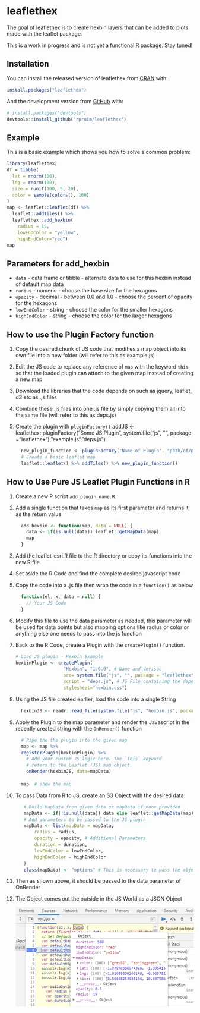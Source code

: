 
<!-- README.md is generated from README.Rmd. Please edit that file -->

# leaflethex

<!-- badges: start -->

<!-- badges: end -->

The goal of leaflethex is to create hexbin layers that can be added to
plots made with the leaflet package.

This is a work in progress and is not yet a functional R package. Stay
tuned\!

## Installation

You can install the released version of leaflethex from
[CRAN](https://CRAN.R-project.org) with:

``` r
install.packages("leaflethex")
```

And the development version from [GitHub](https://github.com/) with:

``` r
# install.packages("devtools")
devtools::install_github("rpruim/leaflethex")
```

## Example

This is a basic example which shows you how to solve a common problem:

``` r
library(leaflethex)
df = tibble(
  lat = rnorm(100),
  lng = rnorm(100),
  size = runif(100, 5, 20),
  color = sample(colors(), 100)
)
map <- leaflet::leaflet(df) %>% 
  leaflet::addTiles() %>% 
  leaflethex::add_hexbin(
    radius = 19, 
    lowEndColor = "yellow", 
    highEndColor="red")
map
```

## Parameters for add\_hexbin

  - `data` - data frame or tibble - alternate data to use for this
    hexbin instead of default map data
  - `radius` - numeric - choose the base size for the hexagons
  - `opacity` - decimal - between 0.0 and 1.0 - choose the percent of
    opacity for the hexagons
  - `lowEndColor` - string - choose the color for the smaller hexagons
  - `highEndColor` - string - choose the color for the larger hexagons

## How to use the Plugin Factory function

1.  Copy the desired chunk of JS code that modifies a map object into
    its own file into a new folder (will refer to this as example.js)

2.  Edit the JS code to replace any reference of `map` with the keyword
    `this` so that the loaded plugin can attach to the given map instead
    of creating a new map

3.  Download the libraries that the code depends on such as jquery,
    leaflet, d3 etc as .js files

4.  Combine these .js files into one .js file by simply copying them all
    into the same file (will refer to this as deps.js)

5.  Create the plugin with `pluginFactory()` addJS \<-
    leaflethex::pluginFactory(“Some JS Plugin”, system.file(“js”, "“,
    package =”leaflethex“),”example.js“,”deps.js")
    
    ``` r
      new_plugin_function <- pluginFactory("Name of Plugin", "path/of/parent/folder/"), "deps.js")
      # Create a basic leaflet map
      leaflet::leaflet() %>% addTiles() %>% new_plugin_function()
    ```

## How to Use Pure JS Leaflet Plugin Functions in R

1.  Create a new R script `add_plugin_name.R`

2.  Add a single function that takes `map` as its first parameter and
    returns it as the return value
    
    ``` r
      add_hexbin <- function(map, data = NULL) {
        data <- if(is.null(data)) leaflet::getMapData(map)
        map
      }
    ```

3.  Add the leaflet-esri.R file to the R directory or copy its functions
    into the new R file

4.  Set aside the R Code and find the complete desired javascript code

5.  Copy the code into a .js file then wrap the code in a `function()`
    as below
    
    ``` js
      function(el, x, data = null) {
        // Your JS Code
      }
    ```

6.  Modify this file to use the data parameter as needed, this parameter
    will be used for data points but also mapping options like radius or
    color or anything else one needs to pass into the js function

7.  Back to the R Code, create a Plugin with the `createPlugin()`
    function.
    
    ``` r
    # Load JS plugin - Hexbin Example
    hexbinPlugin <- createPlugin(
                      "Hexbin", "1.0.0", # Name and Verison
                      src= system.file("js", "", package = "leaflethex"), #Parent folder of the     dependencies and stylesheets
                      script = "deps.js", # JS File containing the dependencies
                      stylesheet="hexbin.css") 
    ```

8.  Using the JS file created earlier, load the code into a single
    String
    
    ``` r
      hexbinJS <- readr::read_file(system.file("js", "hexbin.js", package = "leaflethex"))
    ```

9.  Apply the Plugin to the map parameter and render the Javascript in
    the recently created string with the `OnRender()` function
    
    ``` r
      # Pipe the the plugin into the given map
      map <- map %>%
      registerPlugin(hexbinPlugin) %>%
        # Add your custom JS logic here. The `this` keyword
        # refers to the Leaflet (JS) map object.
        onRender(hexbinJS, data=mapData)
    
      map  # show the map
    ```

10. To pass Data from R to JS, create an S3 Object with the desired data
    
    ``` r
       # Build MapData from given data or mapData if none provided
       mapData <- if(!is.null(data)) data else leaflet::getMapData(map)
       # Add parameters to be passed to the JS plugin
       mapData <- list(mapData = mapData,
           radius = radius,
           opacity = opacity, # Additional Parameters
           duration = duration,
           lowEndColor = lowEndColor,
           highEndColor = highEndColor
       )
       class(mapData) <- "options" # This is necessary to pass the object as a JSON object instead of a JSON Array, much easier to deal with on the JS side
    ```

11. Then as shown above, it should be passed to the data parameter of
    OnRender

12. The Object comes out the outside in the JS World as a JSON Object
    
    ![JS-Data](jsdata.png)
